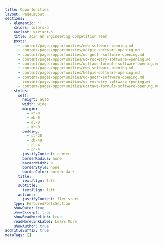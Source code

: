 ```yaml
---
title: Opportunities
layout: PageLayout
sections:
  - elementId: ''
    colors: colors-b
    variant: variant-b
    title: Join an Engineering Competition Team
    posts:
      - content/pages/opportunities/ewb-software-opening.md
      - content/pages/opportunities/kelpie-software-opening.md
      - content/pages/opportunities/uo-gnctr-software-opening.md
      - content/pages/opportunities/uo-rocketry-software-opening.md
      - content/pages/opportunities/uottawa-formula-software-opening.md
      - content/pages/opportunities/ewb-software-opening.md
      - content/pages/opportunities/kelpie-software-opening.md
      - content/pages/opportunities/uo-gnctr-software-opening.md
      - content/pages/opportunities/uo-rocketry-software-opening.md
      - content/pages/opportunities/uottawa-formula-software-opening.md
    styles:
      self:
        height: auto
        width: wide
        margin:
          - mt-0
          - mb-0
          - ml-0
          - mr-0
        padding:
          - pt-28
          - pb-48
          - pl-4
          - pr-4
        justifyContent: center
        borderRadius: none
        borderWidth: 0
        borderStyle: none
        borderColor: border-dark
      title:
        textAlign: left
      subtitle:
        textAlign: left
      actions:
        justifyContent: flex-start
    type: FeaturedPostsSection
    showDate: true
    showExcerpt: true
    showReadMoreLink: true
    readMoreLinkLabel: Learn More
    showAuthor: true
addTitleSuffix: true
metaTags: []
---
```

